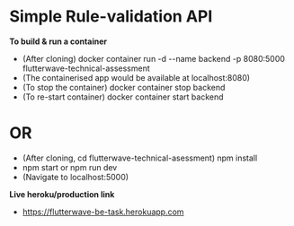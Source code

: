 ﻿# Simple Rule-validation API

__To build & run a container__
- (After cloning) docker container run -d --name backend -p 8080:5000 flutterwave-technical-assessment
- (The containerised app would be available at localhost:8080)
- (To stop the container) docker container stop backend
- (To re-start container) docker container start backend

# OR

- (After cloning, cd flutterwave-technical-asessment) npm install
- npm start or npm run dev
- (Navigate to localhost:5000)

__Live heroku/production link__
- https://flutterwave-be-task.herokuapp.com
